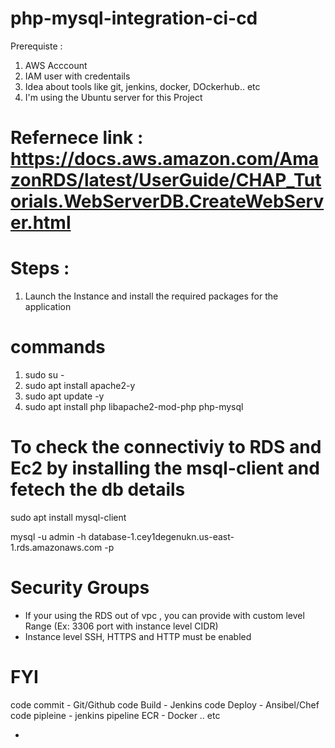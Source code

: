 # php-mysql-integration-ci-cd

Prerequiste :

1. AWS Acccount
2. IAM user with credentails
3. Idea about tools like git, jenkins, docker, DOckerhub.. etc
4. I'm using the Ubuntu server for this Project

# Refernece link : https://docs.aws.amazon.com/AmazonRDS/latest/UserGuide/CHAP_Tutorials.WebServerDB.CreateWebServer.html


# Steps :

1. Launch the Instance and install the required packages for the application
# commands
1. sudo su -
2. sudo apt install apache2-y
3. sudo apt update -y
4. sudo apt install php libapache2-mod-php php-mysql

# To check the connectiviy to RDS and Ec2 by installing the msql-client and fetech the db details
sudo apt install mysql-client

 mysql -u admin -h database-1.cey1degenukn.us-east-1.rds.amazonaws.com -p

 # Security Groups

- If your using the RDS out of vpc , you can provide with  custom level Range (Ex: 3306  port with instance level CIDR)
- Instance level SSH, HTTPS and HTTP must be enabled

# FYI 

code commit - Git/Github
code Build  - Jenkins 
code Deploy - Ansibel/Chef
code pipleine - jenkins pipeline
ECR - Docker     .. etc




- 
